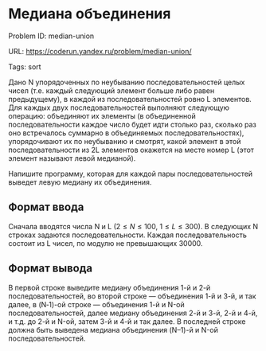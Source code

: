# Медиана объединения

Problem ID: median-union

URL: https://coderun.yandex.ru/problem/median-union/

Tags: sort

Дано N упорядоченных по неубыванию последовательностей целых чисел (т.е. каждый следующий элемент больше либо равен предыдущему), в каждой из последовательностей ровно L элементов. Для каждых двух последовательностей выполняют следующую операцию: объединяют их элементы (в объединенной последовательности каждое число будет идти столько раз, сколько раз оно  встречалось суммарно в объединяемых последовательностях), упорядочивают их по неубыванию и смотрят, какой элемент в этой последовательности из 2L элементов окажется на месте номер L (этот элемент называют левой медианой).

Напишите программу, которая для каждой пары последовательностей выведет левую медиану их объединения.


## Формат ввода

Сначала вводятся числа N и L ($2 \le N \le 100$, $1 \le L \le 300$). В следующих N строках задаются последовательности. Каждая последовательность состоит из L чисел, по модулю не превышающих 30000.


## Формат вывода

В первой строке выведите медиану объединения 1-й и 2-й последовательностей, во второй строке — объединения 1-й и 3-й, и так далее, в (N‑1)-ой строке — объединения 1-й и N-ой последовательностей, далее медиану объединения 2-й и 3-й, 2-й и 4-й, и т.д. до 2-й и N-ой, затем 3-й и 4-й и так далее. В последней строке должна быть выведена медиана объединения (N–1)-й и N-ой последовательностей.

